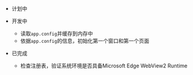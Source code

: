 - 计划中

- 开发中

    - 读取`app.config`并缓存到内存中
    - 依据`app.config`的信息，初始化第一个窗口和第一个页面

- 已完成
    - 检查注册表，验证系统环境是否具备Microsoft Edge WebView2 Runtime